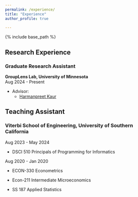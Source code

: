 ```yaml
---
permalink: /experience/
title: "Experience"
author_profile: true
  
---
```


{% include base_path %}

## Research Experience

### Graduate Research Assistant
**GroupLens Lab, University of Minnesota**  
Aug 2024 - Present

- Advisor:
  - [Harmanpreet Kaur]([https://harmanpk.github.io])



## Teaching Assistant

### Viterbi School of Engineering, University of Southern California
Aug 2023 - May 2024
- DSCI 510 Principals of Programming for Informatics

Aug 2020 - Jan 2020
- ECON-330 Econometrics

- Econ-211 Intermediate Microeconomics

- SS 187 Applied Statistics

  
